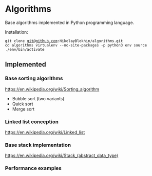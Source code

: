 # Algorithms
Base algorithms implemented in Python programming language.

Installation:
<code><pre>git clone git@github.com:NikolayBlokhin/algorithms.git
cd algorithms
virtualenv --no-site-packages -p python3 env
source ./env/bin/activate
</pre></code>

## Implemented

### Base sorting algorithms
https://en.wikipedia.org/wiki/Sorting_algorithm

* Bubble sort (two variants)
* Quick sort
* Merge sort 

### Linked list conception
https://en.wikipedia.org/wiki/Linked_list

### Base stack implementation
https://en.wikipedia.org/wiki/Stack_(abstract_data_type)

### Performance examples



